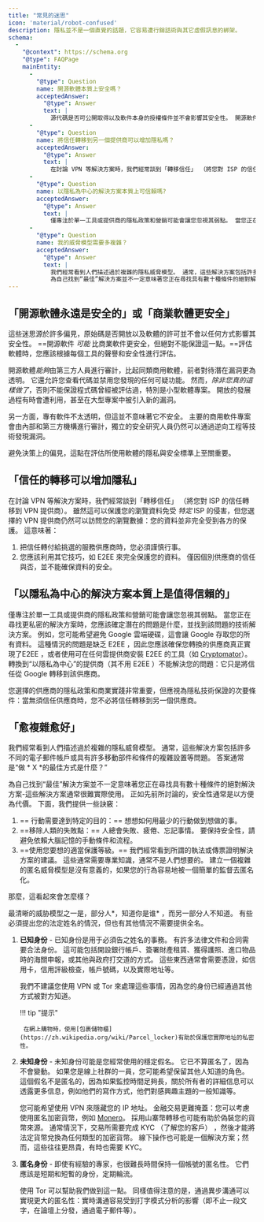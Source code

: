 ```yaml
---
title: "常見的迷思"
icon: 'material/robot-confused'
description: 隱私並不是一個直覺的話題，它容易遭行銷話術與其它虛假訊息的綁架。
schema:
  - 
    "@context": https://schema.org
    "@type": FAQPage
    mainEntity:
      - 
        "@type": Question
        name: 開源軟體本質上安全嗎？
        acceptedAnswer:
          "@type": Answer
          text: |
            源代碼是否可公開取得以及軟件本身的授權條件並不會影響其安全性。 開源軟件可能比商有軟件更安全，但這點並非絕對保證。 評估軟體時，應該根據個別情況來評估每個工具的聲譽和安全性。
      - 
        "@type": Question
        name: 將信任轉移到另一個提供商可以增加隱私嗎？
        acceptedAnswer:
          "@type": Answer
          text: |
            在討論 VPN 等解決方案時，我們經常談到「轉移信任」 （將您對 ISP 的信任轉移到 VPN 提供商）。 雖然這可以特別保護瀏覽數據免受 ISP 影響，但挑選的 VPN 提供商仍然可以訪問您的瀏覽數據：資料並非得到完全保護。
      - 
        "@type": Question
        name: 以隱私為中心的解決方案本質上可信賴嗎?
        acceptedAnswer:
          "@type": Answer
          text: |
            僅專注於單一工具或提供商的隱私政策和營銷可能會讓您忽視其弱點。 當您正在尋找更私密的解決方案時，您應該確定潛在的問題是什麼，並找到該問題的技術解決方案。 例如，您可能希望避免 Google 雲端硬碟，這會讓 Google 存取您的所有資料。 這種情況下潛在的問題是缺乏E2EE ，因此應確保切換的提供商有真地落實 E2EE ，或者使用雲端服務商提供的 E2EE 工具（如Cryptomator ）。 轉換到“以隱私為中心”的提供商（其不用 E2EE ）不能解決您的問題：它只是將信任從 Google 轉移到該供應商。
      - 
        "@type": Question
        name: 我的威脅模型需要多複雜？
        acceptedAnswer:
          "@type": Answer
          text: |
            我們經常看到人們描述過於複雜的隱私威脅模型。 通常，這些解決方案包括許多不同的電子郵件帳戶或具有許多移動部件和條件的複雜設置等問題。 答案通常是“做 X 的最佳方式是什麼？”
            為自己找到“最佳”解決方案並不一定意味著您正在尋找具有數十種條件的絕對解決方案-這些解決方案通常很難實際使用。 正如先前所討論的，安全性通常是以方便為代價。
---
```


## 「開源軟體永遠是安全的」或「商業軟體更安全」

這些迷思源於許多偏見，原始碼是否開放以及軟體的許可並不會以任何方式影響其安全性。 ==開源軟件 *可能* 比商業軟件更安全，但絕對不能保證這一點。==評估軟體時，您應該根據每個工具的聲譽和安全性進行評估。

開源軟體*能夠*由第三方人員進行審計，比起同類商用軟體，前者對待潛在漏洞更為透明。 它還允許您查看代碼並禁用您發現的任何可疑功能。 然而，*除非您真的這樣做了*，否則不能保證程式碼曾經被評估過，特別是小型軟體專案。 開放的發展過程有時會遭利用，甚至在大型專案中被引入新的漏洞。

另一方面，專有軟件不太透明，但這並不意味著它不安全。 主要的商用軟件專案會由內部和第三方機構進行審計，獨立的安全研究人員仍然可以通過逆向工程等技術發現漏洞。

避免決策上的偏見，這點在評估所使用軟體的隱私與安全標準上至關重要。

## 「信任的轉移可以增加隱私」

在討論 VPN 等解決方案時，我們經常談到「轉移信任」 （將您對 ISP 的信任轉移到 VPN 提供商）。 雖然這可以保護您的瀏覽資料免受 *特定* ISP 的侵害，但您選擇的 VPN 提供商仍然可以訪問您的瀏覽數據：您的資料並非完全受到各方的保護。 這意味著：

1. 把信任轉付給挑選的服務供應商時，您必須謹慎行事。
2. 您應該利用其它技巧，如 E2EE 來完全保護您的資料。 僅因個別供應商的信任與否，並不能確保資料的安全。

## 「以隱私為中心的解決方案本質上是值得信賴的」

僅專注於單一工具或提供商的隱私政策和營銷可能會讓您忽視其弱點。 當您正在尋找更私密的解決方案時，您應該確定潛在的問題是什麼，並找到該問題的技術解決方案。 例如，您可能希望避免 Google 雲端硬碟，這會讓 Google 存取您的所有資料。 這種情況的問題是缺乏 E2EE ，因此您應該確保您轉換的供應商真正實現了E2EE ，或者使用可在任何雲提供商安裝 E2EE 的工具（如 [Cryptomator](../encryption.md#cryptomator-cloud)）。 轉換到“以隱私為中心”的提供商（其不用 E2EE ）不能解決您的問題：它只是將信任從 Google 轉移到該供應商。

您選擇的供應商的隱私政策和商業實踐非常重要，但應視為隱私技術保證的次要條件：當無須信任供應商時，您不必將信任轉移到另一個供應商。

## 「愈複雜愈好」

我們經常看到人們描述過於複雜的隱私威脅模型。 通常，這些解決方案包括許多不同的電子郵件帳戶或具有許多移動部件和條件的複雜設置等問題。 答案通常是“做 * X *的最佳方式是什麼？”

為自己找到“最佳”解決方案並不一定意味著您正在尋找具有數十種條件的絕對解決方案-這些解決方案通常很難實際使用。 正如先前所討論的，安全性通常是以方便為代價。 下面，我們提供一些訣竅：

1. == 行動需要達到特定的目的：== 想想如何用最少的行動做到想做的事。
2. ==移除人類的失敗點：== 人總會失敗、疲倦、忘記事情。 要保持安全性，請避免依賴大腦記憶的手動條件和流程。
3. ==使用您要想的適當保護等級。== 我們經常看到所謂的執法或傳票證明解決方案的建議。 這些通常需要專業知識，通常不是人們想要的。 建立一個複雜的匿名威脅模型是沒有意義的，如果您的行為容易地被一個簡單的監督去匿名化。

那麼，這看起來會怎麼樣？

最清晰的威胁模型之一是，部分人*，知道你是谁* ，而另一部分人不知道。 有些必須提出您的法定姓名的情況，但也有其他情況不需要提供全名。

1. **已知身份** - 已知身份是用于必須告之姓名的事務。 有許多法律文件和合同需要合法身份。 這可能包括開設銀行帳戶、簽署財產租賃、獲得護照、進口物品時的海關申報，或其他與政府打交道的方式。 這些東西通常會需要憑證，如信用卡，信用評級檢查，帳戶號碼，以及實際地址等。

    我們不建議您使用 VPN 或 Tor 來處理這些事情，因為您的身份已經通過其他方式被對方知道。

    !!! tip "提示"
   
        在網上購物時，使用[包裹儲物櫃](https://zh.wikipedia.org/wiki/Parcel_locker)有助於保護您實際地址的私密性。

2. **未知身份** - 未知身份可能是您經常使用的穩定假名。 它已不算匿名了，因為不會變動。 如果您是線上社群的一員，您可能希望保留其他人知道的角色。 這個假名不是匿名的，因為如果監控時間足夠長，關於所有者的詳細信息可以透露更多信息，例如他們的寫作方式，他們對感興趣主題的一般知識等。

    您可能希望使用 VPN 來隱藏您的 IP 地址。 金融交易更難掩蓋：您可以考慮使用匿名加密貨幣，例如 [Monero](https://www.getmonero.org/)。 採用山寨幣轉移也可能有助於偽裝您的貨幣來源。 通常情況下，交易所需要完成 KYC （了解您的客戶） ，然後才能將法定貨幣兌換為任何類型的加密貨幣。 線下操作也可能是一個解決方案；然而，這些往往更昂貴，有時也需要 KYC。

3. **匿名身份** - 即使有經驗的專家，也很難長時間保持一個帳號的匿名性。 它們應該是短期和短暫的身份，定期輪流。

    使用 Tor 可以幫助我們做到這一點。 同樣值得注意的是，通過異步溝通可以實現更大的匿名性：實時溝通容易受到打字模式分析的影響（即不止一段文字，在論壇上分發，通過電子郵件等）。

[^1]: 一個值得注意的例子是 [發生在2021年，明尼蘇達大學的研究人員在 Linux 內核開發項目中引入了三個漏洞](https://cse.umn.edu/cs/linux-incident).
